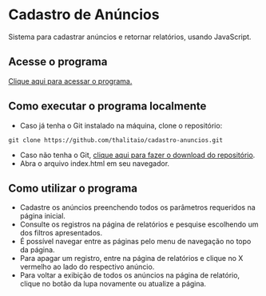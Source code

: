 # Cadastro de Anúncios
Sistema para cadastrar anúncios e retornar relatórios, usando JavaScript.

## Acesse o programa
[Clique aqui para acessar o programa.](https://cadastro-anuncio.netlify.app/)

## Como executar o programa localmente
* Caso já tenha o Git instalado na máquina, clone o repositório: 
```
git clone https://github.com/thalitaio/cadastro-anuncios.git
```
* Caso não tenha o Git, [clique aqui para fazer o download do repositório](https://github.com/thalitaio/cadastro-anuncios/archive/refs/heads/main.zip).
* Abra o arquivo index.html em seu navegador. 

## Como utilizar o programa
* Cadastre os anúncios preenchendo todos os parâmetros requeridos na página inicial. 
* Consulte os registros na página de relatórios e pesquise escolhendo um dos filtros apresentados.
* É possível navegar entre as páginas pelo menu de navegação no topo da página. 
* Para apagar um registro, entre na página de relatórios e clique no X vermelho ao lado do respectivo anúncio.
* Para voltar a exibição de todos os anúncios na página de relatório, clique no botão da lupa novamente ou atualize a página.
